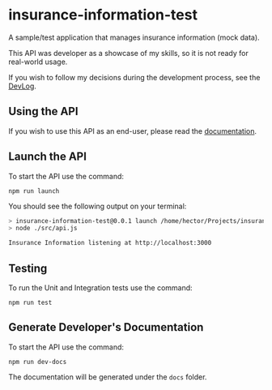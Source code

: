 # insurance-information-test

A sample/test application that manages insurance information (mock data).

This API was developer as a showcase of my skills, so it is not ready for real-world usage.

If you wish to follow my decisions during the development process, see the [DevLog](DevLog.md).

## Using the API

If you wish to use this API as an end-user, please read the [documentation](API.md).

## Launch the API

To start the API use the command:

`npm run launch`

You should see the following output on your terminal:

```bash
> insurance-information-test@0.0.1 launch /home/hector/Projects/insurance-information-test
> node ./src/api.js

Insurance Information listening at http://localhost:3000
```

## Testing

To run the Unit and Integration tests use the command:

`npm run test`

## Generate Developer's Documentation

To start the API use the command:

`npm run dev-docs`

The documentation will be generated under the `docs` folder.
